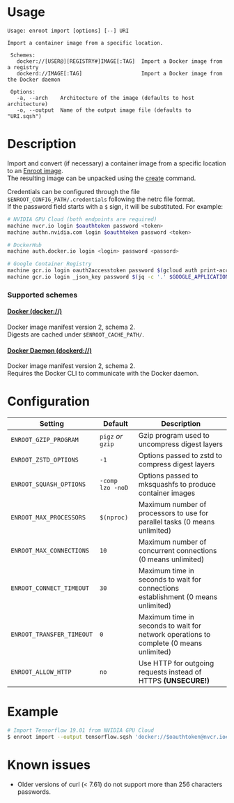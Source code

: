 # Usage

```
Usage: enroot import [options] [--] URI

Import a container image from a specific location.

 Schemes:
   docker://[USER@][REGISTRY#]IMAGE[:TAG]  Import a Docker image from a registry
   dockerd://IMAGE[:TAG]                   Import a Docker image from the Docker daemon

 Options:
   -a, --arch    Architecture of the image (defaults to host architecture)
   -o, --output  Name of the output image file (defaults to "URI.sqsh")
```

# Description

Import and convert (if necessary) a container image from a specific location to an [Enroot image](../image-format.md).  
The resulting image can be unpacked using the [create](create.md) command.

Credentials can be configured through the file `$ENROOT_CONFIG_PATH/.credentials` following the netrc file format.  
If the password field starts with a `$` sign, it will be substituted. For example:
```sh
# NVIDIA GPU Cloud (both endpoints are required)
machine nvcr.io login $oauthtoken password <token>
machine authn.nvidia.com login $oauthtoken password <token>

# DockerHub
machine auth.docker.io login <login> password <passord>

# Google Container Registry
machine gcr.io login oauth2accesstoken password $(gcloud auth print-access-token)
machine gcr.io login _json_key password $(jq -c '.' $GOOGLE_APPLICATION_CREDENTIALS | sed 's/ /\\u0020/g')
```

### Supported schemes
#### [Docker (docker://)](https://www.docker.com/)

Docker image manifest version 2, schema 2.  
Digests are cached under `$ENROOT_CACHE_PATH/`.

#### [Docker Daemon (dockerd://)](https://www.docker.com/)

Docker image manifest version 2, schema 2.  
Requires the Docker CLI to communicate with the Docker daemon.

# Configuration

| Setting | Default | Description |
| ------ | ------ | ------ |
| `ENROOT_GZIP_PROGRAM` | `pigz` _or_ `gzip` | Gzip program used to uncompress digest layers |
| `ENROOT_ZSTD_OPTIONS` | `-1` | Options passed to zstd to compress digest layers |
| `ENROOT_SQUASH_OPTIONS` | `-comp lzo -noD` | Options passed to mksquashfs to produce container images |
| `ENROOT_MAX_PROCESSORS` | `$(nproc)` | Maximum number of processors to use for parallel tasks (0 means unlimited) |
| `ENROOT_MAX_CONNECTIONS` | `10` | Maximum number of concurrent connections (0 means unlimited) |
| `ENROOT_CONNECT_TIMEOUT` | `30` | Maximum time in seconds to wait for connections establishment (0 means unlimited) |
| `ENROOT_TRANSFER_TIMEOUT` | `0` | Maximum time in seconds to wait for network operations to complete (0 means unlimited) |
| `ENROOT_ALLOW_HTTP` | `no` | Use HTTP for outgoing requests instead of HTTPS **(UNSECURE!)** |

# Example

```sh
# Import Tensorflow 19.01 from NVIDIA GPU Cloud
$ enroot import --output tensorflow.sqsh 'docker://$oauthtoken@nvcr.io#nvidia/tensorflow:19.01-py3'
```

# Known issues

* Older versions of curl (< 7.61) do not support more than 256 characters passwords.
